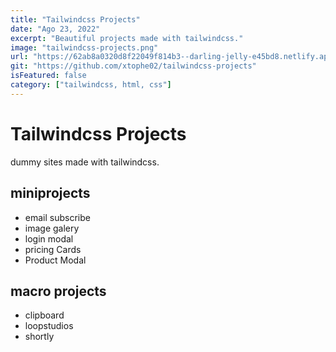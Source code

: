 ```yaml
---
title: "Tailwindcss Projects"
date: "Ago 23, 2022"
excerpt: "Beautiful projects made with tailwindcss."
image: "tailwindcss-projects.png"
url: "https://62ab8a0320d8f22049f814b3--darling-jelly-e45bd8.netlify.app/"
git: "https://github.com/xtophe02/tailwindcss-projects"
isFeatured: false
category: ["tailwindcss, html, css"]
---
```


# Tailwindcss Projects

dummy sites made with tailwindcss.

## miniprojects

- email subscribe
- image galery
- login modal
- pricing Cards
- Product Modal

## macro projects

- clipboard
- loopstudios
- shortly
